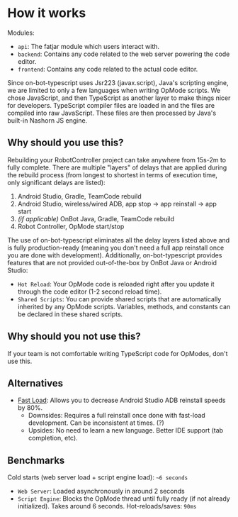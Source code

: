 # How it works
Modules:
- `api`: The fatjar module which users interact with.
- `backend`: Contains any code related to the web server powering the code editor.
- `frontend`: Contains any code related to the actual code editor.

Since on-bot-typescript uses Jsr223 (javax.script), Java's scripting engine, we are limited to only a few languages when writing OpMode scripts. We chose JavaScript, and then TypeScript as another layer to make things nicer for developers. TypeScript compiler files are loaded in and the files are compiled into raw JavaScript. These files are then processed by Java's built-in Nashorn JS engine.

## Why should you use this?
Rebuilding your RobotController project can take anywhere from 15s-2m to fully complete. There are multiple "layers" of delays that are applied during the rebuild process (from longest to shortest in terms of execution time, only significant delays are listed):
1. Android Studio, Gradle, TeamCode rebuild
2. Android Studio, wireless/wired ADB, app stop -> app reinstall -> app start
3. *(if applicable)* OnBot Java, Gradle, TeamCode rebuild
4. Robot Controller, OpMode start/stop

The use of on-bot-typescript eliminates all the delay layers listed above and is fully production-ready (meaning you don't need a full app reinstall once you are done with development). Additionally, on-bot-typescript provides features that are not provided out-of-the-box by OnBot Java or Android Studio:
- `Hot Reload`: Your OpMode code is reloaded right after you update it through the code editor (1-2 second reload time).
- `Shared Scripts`: You can provide shared scripts that are automatically inherited by any OpMode scripts. Variables, methods, and constants can be declared in these shared scripts.

## Why should you not use this?
If your team is not comfortable writing TypeScript code for OpModes, don't use this.

## Alternatives
- [Fast Load](https://github.com/MatthewOates36/fast-load-plugin/): Allows you to decrease Android Studio ADB reinstall speeds by 80%.
  - Downsides: Requires a full reinstall once done with fast-load development. Can be inconsistent at times. (?) 
  - Upsides: No need to learn a new language. Better IDE support (tab completion, etc).

## Benchmarks
Cold starts (web server load + script engine load): `~6 seconds`
- `Web Server`: Loaded asynchronously in around 2 seconds
- `Script Engine`: Blocks the OpMode thread until fully ready (if not already initialized). Takes around 6 seconds.
Hot-reloads/saves: `90ms` 
